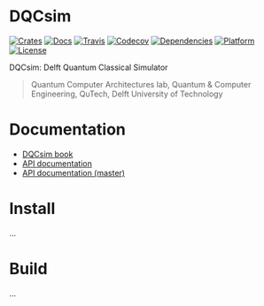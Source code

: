 # DQCsim

[![Crates](https://badgen.net/crates/v/dqcsim)](https://crates.io/dqcsim)
[![Docs](https://docs.rs/dqcsim/badge.svg)](https://docs.rs/dqcsim)
[![Travis](https://badgen.net/travis/mbrobbel/dqcsim-rs/master)](https://travis-ci.com/mbrobbel/dqcsim-rs)
[![Codecov](https://badgen.net/codecov/c/github/mbrobbel/dqcsim-rs)](https://codecov.io/gh/mbrobbel/dqcsim-rs)
[![Dependencies](https://deps.rs/repo/github/mbrobbel/dqcsim-rs/status.svg)](https://deps.rs/repo/github/mbrobbel/dqcsim-rs)
[![Platform](https://badgen.net/badge/platform/Linux,macOS?list=1)]()
[![License](https://badgen.net/badge/license/Apache-2.0/blue)](https://github.com/mbrobbel/dqcsim-rs/blob/master/LICENSE)

DQCsim: Delft Quantum Classical Simulator
> Quantum Computer Architectures lab, Quantum & Computer Engineering, QuTech, Delft University of Technology



# Documentation

- [DQCsim book](https://mbrobbel.github.io/dqcsim-rs/)
- [API documentation](https://docs.rs/dqcsim)
- [API documentation (master)](https://mbrobbel.github.io/dqcsim-rs/doc_/dqcsim)

# Install

...

# Build

...
